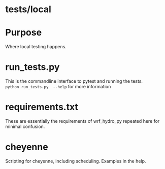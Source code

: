 tests/local
===========

# Purpose
Where local testing happens.  

# run_tests.py
This is the commandline interface to pytest and running the tests.  
`python run_tests.py  --help` 
for more information

# requirements.txt
These are essentially the requirements of wrf\_hydro\_py repeated here for minimal confusion.  

# cheyenne
Scripting for cheyenne, including scheduling. Examples in the help.

